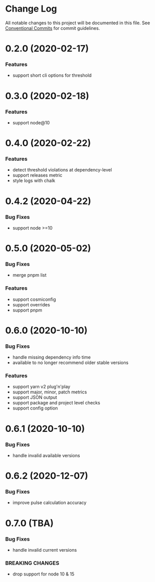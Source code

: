 # Change Log

All notable changes to this project will be documented in this file.
See [Conventional Commits](https://conventionalcommits.org) for commit guidelines.

# 0.2.0 (2020-02-17)

### Features

- support short cli options for threshold

# 0.3.0 (2020-02-18)

### Features

- support node@10

# 0.4.0 (2020-02-22)

### Features

- detect threshold violations at dependency-level
- support releases metric
- style logs with chalk

# 0.4.2 (2020-04-22)

### Bug Fixes

- support node >=10

# 0.5.0 (2020-05-02)

### Bug Fixes

- merge pnpm list

### Features

- support cosmiconfig
- support overrides
- support pnpm

# 0.6.0 (2020-10-10)

### Bug Fixes

- handle missing dependency info time
- available to no longer recommend older stable versions

### Features

- support yarn v2 plug'n'play
- support major, minor, patch metrics
- support JSON output
- support package and project level checks
- support config option

# 0.6.1 (2020-10-10)

### Bug Fixes

- handle invalid available versions

# 0.6.2 (2020-12-07)

### Bug Fixes

- improve pulse calculation accuracy

# 0.7.0 (TBA)

### Bug Fixes

- handle invalid current versions

### BREAKING CHANGES

- drop support for node 10 & 15

